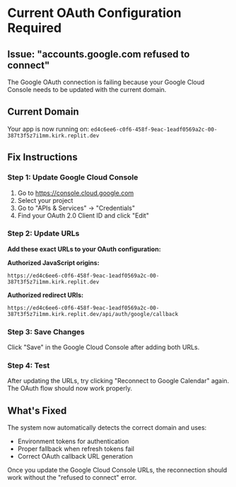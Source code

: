 # Current OAuth Configuration Required

## Issue: "accounts.google.com refused to connect"

The Google OAuth connection is failing because your Google Cloud Console needs to be updated with the current domain.

## Current Domain
Your app is now running on: `ed4c6ee6-c0f6-458f-9eac-1eadf0569a2c-00-387t3f5z7i1mm.kirk.replit.dev`

## Fix Instructions

### Step 1: Update Google Cloud Console

1. Go to https://console.cloud.google.com
2. Select your project
3. Go to "APIs & Services" → "Credentials"
4. Find your OAuth 2.0 Client ID and click "Edit"

### Step 2: Update URLs

**Add these exact URLs to your OAuth configuration:**

**Authorized JavaScript origins:**
```
https://ed4c6ee6-c0f6-458f-9eac-1eadf0569a2c-00-387t3f5z7i1mm.kirk.replit.dev
```

**Authorized redirect URIs:**
```
https://ed4c6ee6-c0f6-458f-9eac-1eadf0569a2c-00-387t3f5z7i1mm.kirk.replit.dev/api/auth/google/callback
```

### Step 3: Save Changes

Click "Save" in the Google Cloud Console after adding both URLs.

### Step 4: Test

After updating the URLs, try clicking "Reconnect to Google Calendar" again. The OAuth flow should now work properly.

## What's Fixed

The system now automatically detects the correct domain and uses:
- Environment tokens for authentication
- Proper fallback when refresh tokens fail
- Correct OAuth callback URL generation

Once you update the Google Cloud Console URLs, the reconnection should work without the "refused to connect" error.
